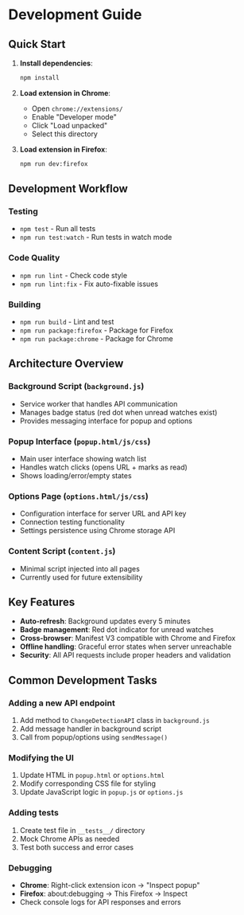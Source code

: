 # Development Guide

## Quick Start

1. **Install dependencies**:
   ```bash
   npm install
   ```

2. **Load extension in Chrome**:
   - Open `chrome://extensions/`
   - Enable "Developer mode"
   - Click "Load unpacked"
   - Select this directory

3. **Load extension in Firefox**:
   ```bash
   npm run dev:firefox
   ```

## Development Workflow

### Testing
- `npm test` - Run all tests
- `npm run test:watch` - Run tests in watch mode

### Code Quality
- `npm run lint` - Check code style
- `npm run lint:fix` - Fix auto-fixable issues

### Building
- `npm run build` - Lint and test
- `npm run package:firefox` - Package for Firefox
- `npm run package:chrome` - Package for Chrome

## Architecture Overview

### Background Script (`background.js`)
- Service worker that handles API communication
- Manages badge status (red dot when unread watches exist)
- Provides messaging interface for popup and options

### Popup Interface (`popup.html/js/css`)
- Main user interface showing watch list
- Handles watch clicks (opens URL + marks as read)
- Shows loading/error/empty states

### Options Page (`options.html/js/css`)
- Configuration interface for server URL and API key
- Connection testing functionality
- Settings persistence using Chrome storage API

### Content Script (`content.js`)
- Minimal script injected into all pages
- Currently used for future extensibility

## Key Features

- **Auto-refresh**: Background updates every 5 minutes
- **Badge management**: Red dot indicator for unread watches
- **Cross-browser**: Manifest V3 compatible with Chrome and Firefox
- **Offline handling**: Graceful error states when server unreachable
- **Security**: All API requests include proper headers and validation

## Common Development Tasks

### Adding a new API endpoint
1. Add method to `ChangeDetectionAPI` class in `background.js`
2. Add message handler in background script
3. Call from popup/options using `sendMessage()`

### Modifying the UI
1. Update HTML in `popup.html` or `options.html`
2. Modify corresponding CSS file for styling
3. Update JavaScript logic in `popup.js` or `options.js`

### Adding tests
1. Create test file in `__tests__/` directory
2. Mock Chrome APIs as needed
3. Test both success and error cases

### Debugging
- **Chrome**: Right-click extension icon → "Inspect popup"
- **Firefox**: about:debugging → This Firefox → Inspect
- Check console logs for API responses and errors